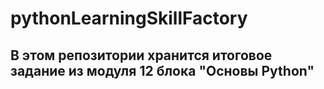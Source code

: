# pythonLearningSkillFactory
## В этом репозитории  хранится  итоговое задание из модуля 12  блока "Основы Python"